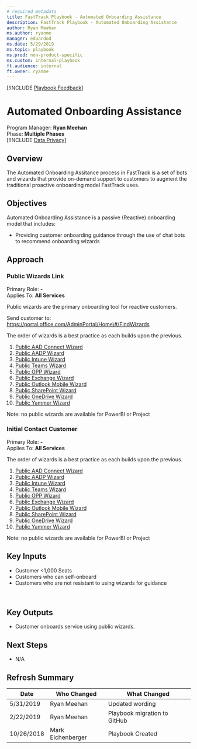 ```yaml
---  
# required metadata  
title: FastTrack Playbook - Automated Onboarding Assistance  
description: FastTrack Playbook - Automated Onboarding Assistance  
author: Ryan Meehan  
ms.author: ryanme  
manager: eduardod  
ms.date: 5/29/2019  
ms.topic: playbook  
ms.prod: non-product-specific  
ms.custom: internal-playbook  
ft.audience: internal  
ft.owner: ryanme  
---  
```

[!INCLUDE [Playbook Feedback](./includes/questions-feedback.md)]  

# Automated Onboarding Assistance

Program Manager: **Ryan Meehan**  
Phase: **Multiple Phases**  
[!INCLUDE [Data Privacy](./includes/playbook-data-privacy.md)]  

## Overview

The Automated Onboarding Assitance process in FastTrack is a set of bots
and wizards that provide on-demand support to customers​ to augment the
traditional proactive onboarding model FastTrack uses. 

## Objectives

Automated Onboarding Assistance is a passive (Reactive) onboarding model
that includes: 

  - Providing customer onboarding guidance through​ the use of chat bots
    to recommend onboarding wizards  

## Approach

### Public Wizards Link

Primary Role: **-**  
Applies To: **All Services**

Public wizards are the primary onboarding tool for reactive customers.

Send customer to:
https://portal.office.com/AdminPortal/Home\#/FindWizards

The order of wizards is a best practice as each builds upon the
previous.

1.  [Public AAD Connect Wizard](http://aka.ms/aadconnectpwsync)
2.  [Public AADP Wizard](https://aka.ms/azureadpdeploy)
3.  [Public Intune Wizard](https://aka.ms/intuneguidance)
4.  [Public Teams Wizard](http://aka.ms/teamsguidance)
5.  [Public OPP Wizard](http://aka.ms/o365proplusdeploy)
6.  [Public Exchange Wizard](https://aka.ms/office365setup)
7.  [Public Outlook Mobile Wizard](https://aka.ms/officeappguidance)
8.  [Public SharePoint Wizard](http://aka.ms/sharepointonlinedeploy)
9.  [Public OneDrive Wizard](https://aka.ms/od4bguidance)
10. [Public Yammer Wizard](http://aka.ms/yammerdeploy)

Note: no public wizards are available for PowerBI or Project

### Initial Contact Customer

Primary Role: **-**  
Applies To: **All Services**

The order of wizards is a best practice as each builds upon the
previous.

1.  [Public AAD Connect Wizard](http://aka.ms/aadconnectpwsync)
2.  [Public AADP Wizard](https://aka.ms/azureadpdeploy)
3.  [Public Intune Wizard](https://aka.ms/intuneguidance)
4.  [Public Teams Wizard](http://aka.ms/teamsguidance)
5.  [Public OPP Wizard](http://aka.ms/o365proplusdeploy)
6.  [Public Exchange Wizard](https://aka.ms/office365setup)
7.  [Public Outlook Mobile Wizard](https://aka.ms/officeappguidance)
8.  [Public SharePoint Wizard](http://aka.ms/sharepointonlinedeploy)
9.  [Public OneDrive Wizard](https://aka.ms/od4bguidance)
10. [Public Yammer Wizard](http://aka.ms/yammerdeploy)

Note: no public wizards are available for PowerBI or Project

## Key Inputs

  - Customer \<1,000 Seats  
  - Customers who can self-onboard
  - Customers who are not resistant to using wizards for guidance

 

## Key Outputs

  - Customer onboards service using public wizards.

## Next Steps

  - N/A  

## Refresh Summary

| Date       | Who Changed       | What Changed                 |
| ---------- | ----------------- | ---------------------------- |
| 5/31/2019  | Ryan Meehan       | Updated wording              |
| 2/22/2019  | Ryan Meehan       | Playbook migration to GitHub |
| 10/26/2018 | Mark Eichenberger | Playbook Created             |
